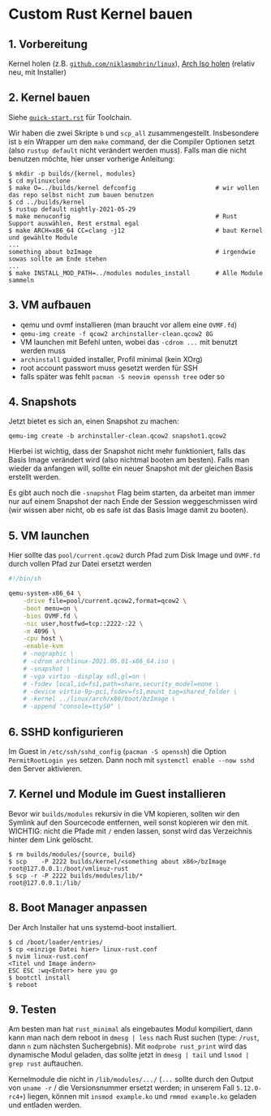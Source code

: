 # Custom Rust Kernel bauen

## 1. Vorbereitung

Kernel holen (z.B. [`github.com/niklasmohrin/linux`](https://github.com/niklasmohrin/linux)), [Arch Iso holen](https://archlinux.org/download/) (relativ neu, mit Installer)

## 2. Kernel bauen

Siehe [`quick-start.rst`](https://github.com/niklasmohrin/linux/blob/ramfs/Documentation/rust/quick-start.rst) für Toolchain.

Wir haben die zwei Skripte `b` und `scp_all` zusammengestellt. Insbesondere ist `b` ein Wrapper um den `make` command, der die Compiler Optionen setzt (also `rustup default` nicht verändert werden muss). Falls man die nicht benutzen möchte, hier unser vorherige Anleitung:

```console
$ mkdir -p builds/{kernel, modules}
$ cd mylinuxclone
$ make O=../builds/kernel defconfig                      # wir wollen das repo selbst nicht zum bauen benutzen
$ cd ../builds/kernel
$ rustup default nightly-2021-05-29
$ make menuconfig                                        # Rust Support auswählen, Rest erstmal egal
$ make ARCH=x86_64 CC=clang -j12                         # baut Kernel und gewählte Module
...
something about bzImage                                  # irgendwie sowas sollte am Ende stehen
...
$ make INSTALL_MOD_PATH=../modules modules_install       # Alle Module sammeln
```

## 3. VM aufbauen

- qemu und ovmf installieren (man braucht vor allem eine `OVMF.fd`)
- `qemu-img create -f qcow2 archinstaller-clean.qcow2 8G`
- VM launchen mit Befehl unten, wobei das `-cdrom ...` mit benutzt werden muss
- `archinstall` guided installer, Profil minimal (kein XOrg)
- root account passwort muss gesetzt werden für SSH
- falls später was fehlt `pacman -S neovim openssh tree` oder so

## 4. Snapshots

Jetzt bietet es sich an, einen Snapshot zu machen:

```
qemu-img create -b archinstaller-clean.qcow2 snapshot1.qcow2
```

Hierbei ist wichtig, dass der Snapshot nicht mehr funktioniert, falls das Basis Image verändert wird (also nichtmal booten am besten). Falls man wieder da anfangen will, sollte ein neuer Snapshot mit der gleichen Basis erstellt werden.

Es gibt auch noch die `-snapshot` Flag beim starten, da arbeitet man immer nur auf einem Snapshot der nach Ende der Session weggeschmissen wird (wir wissen aber nicht, ob es safe ist das Basis Image damit zu booten).

## 5. VM launchen

Hier sollte das `pool/current.qcow2` durch Pfad zum Disk Image und `OVMF.fd` durch vollen Pfad zur Datei ersetzt werden

```sh
#!/bin/sh

qemu-system-x86_64 \
    -drive file=pool/current.qcow2,format=qcow2 \
    -boot menu=on \
    -bios OVMF.fd \
    -nic user,hostfwd=tcp::2222-:22 \
    -m 4096 \
    -cpu host \
    -enable-kvm
    # -nographic \
    # -cdrom archlinux-2021.05.01-x86_64.iso \
    # -snapshot \
    # -vga virtio -display sdl,gl=on \
    # -fsdev local,id=fs1,path=share,security_model=none \
    # -device virtio-9p-pci,fsdev=fs1,mount_tag=shared_folder \
    # -kernel ../linux/arch/x86/boot/bzImage \
    # -append "console=ttyS0" \
```

## 6. SSHD konfigurieren

Im Guest in `/etc/ssh/sshd_config` (`pacman -S openssh`) die Option `PermitRootLogin yes` setzen.
Dann noch mit `systemctl enable --now sshd` den Server aktivieren.

## 7. Kernel und Module im Guest installieren

Bevor wir `builds/modules` rekursiv in die VM kopieren, sollten wir den Symlink auf den Sourcecode entfernen, weil sonst kopieren wir den mit. WICHTIG: nicht die Pfade mit `/` enden lassen, sonst wird das Verzeichnis hinter dem Link gelöscht.

```console
$ rm builds/modules/{source, build}
$ scp    -P 2222 builds/kernel/<something about x86>/bzImage  root@127.0.0.1:/boot/vmlinuz-rust
$ scp -r -P 2222 builds/modules/lib/*                         root@127.0.0.1:/lib/
```

## 8. Boot Manager anpassen

Der Arch Installer hat uns systemd-boot installiert.

```console
$ cd /boot/loader/entries/
$ cp <einzige Datei hier> linux-rust.conf
$ nvim linux-rust.conf
<Titel und Image ändern>
ESC ESC :wq<Enter> here you go
$ bootctl install
$ reboot
```

## 9. Testen

Am besten man hat `rust_minimal` als eingebautes Modul kompiliert, dann kann man nach dem reboot in `dmesg | less` nach Rust suchen (type: `/rust`, dann `n` zum nächsten Suchergebnis).
Mit `modprobe rust_print` wird das dynamische Modul geladen, das sollte jetzt in `dmesg | tail` und `lsmod | grep rust` auftauchen.

Kernelmodule die nicht in `/lib/modules/.../` (`...` sollte durch den Output von `uname -r` / die Versionsnummer ersetzt werden; in unserem Fall `5.12.0-rc4+`) liegen, können mit `insmod example.ko` und `rmmod example.ko` geladen und entladen werden.
